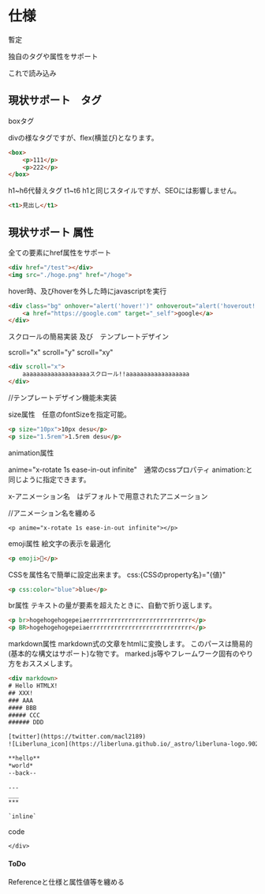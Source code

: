 # 仕様

暫定

独自のタグや属性をサポート

<script src="./runtime/htmlx.js" defer></script>これで読み込み

## 現状サポート　タグ

boxタグ

divの様なタグですが、flex(横並び)となります。
```html
<box>
    <p>111</p>
    <p>222</p>
</box>
```

h1~h6代替えタグ t1~t6
h1と同じスタイルですが、SEOには影響しません。

```html
<t1>見出し</t1>
```




## 現状サポート 属性

全ての要素にhref属性をサポート

```html
<div href="/test"></div>
<img src="./hoge.png" href="/hoge">
```

hover時、及びhoverを外した時にjavascriptを実行

```html
<div class="bg" onhover="alert('hover!')" onhoverout="alert('hoverout!')">
    <a href="https://google.com" target="_self">google</a>
</div>
```

スクロールの簡易実装 及び　テンプレートデザイン

scroll="x" scroll="y" scroll="xy"

```html
<div scroll="x">
    aaaaaaaaaaaaaaaaaaaスクロール!!aaaaaaaaaaaaaaaaaa
</div>
```
//テンプレートデザイン機能未実装

size属性　任意のfontSizeを指定可能。

```html 
<p size="10px">10px desu</p>
<p size="1.5rem">1.5rem desu</p>
```

animation属性 

anime="x-rotate 1s ease-in-out infinite"　通常のcssプロパティ animation:と同じように指定できます。

x-アニメーション名　はデフォルトで用意されたアニメーション

//アニメーション名を纏める

```
<p anime="x-rotate 1s ease-in-out infinite"></p>
```

emoji属性
絵文字の表示を最適化
```html
<p emoji>🤣</p>
```

CSSを属性名で簡単に設定出来ます。
css:{CSSのproperty名}="{値}"

```html
<p css:color="blue">blue</p>
```

br属性
テキストの量が要素を超えたときに、自動で折り返します。

```html
<p br>hogehogehogepeiaerrrrrrrrrrrrrrrrrrrrrrrrrrrrr</p>
<p BR>hogehogehogepeiaerrrrrrrrrrrrrrrrrrrrrrrrrrrrr</p>
```

markdown属性
markdown式の文章をhtmlに変換します。
このパースは簡易的(基本的な構文はサポート)な物です。
marked.js等やフレームワーク固有のやり方をおススメします。

```html
<div markdown>
# Hello HTMLX!
## XXX!
### AAA
#### BBB
##### CCC
###### DDD

[twitter](https://twitter.com/macl2189)
![Liberluna_icon](https://liberluna.github.io/_astro/liberluna-logo.902d590c.svg)

**hello**  
*world*
--back--
    
---
___
***

`inline`

```
code
```
</div>
```

#### ToDo
Referenceと仕様と属性値等を纏める